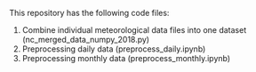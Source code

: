 This repository has the following code files:
1. Combine individual meteorological data files into one dataset (nc_merged_data_numpy_2018.py)
2. Preprocessing daily data (preprocess_daily.ipynb)
3. Preprocessing monthly data (preprocess_monthly.ipynb)

